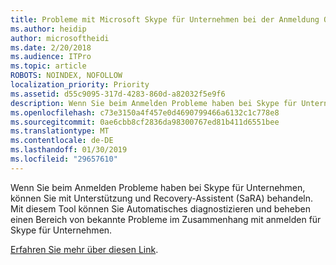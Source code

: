 ```yaml
---
title: Probleme mit Microsoft Skype für Unternehmen bei der Anmeldung Office 365-Dienst
ms.author: heidip
author: microsoftheidi
ms.date: 2/20/2018
ms.audience: ITPro
ms.topic: article
ROBOTS: NOINDEX, NOFOLLOW
localization_priority: Priority
ms.assetid: d55c9095-317d-4283-860d-a82032f5e9f6
description: Wenn Sie beim Anmelden Probleme haben bei Skype für Unternehmen, können Sie mit Unterstützung und Recovery-Assistent (SaRA) behandeln. Mit diesem Tool können Sie Automatisches diagnostizieren und beheben einen Bereich von bekannte Probleme im Zusammenhang mit anmelden für Skype für Unternehmen.
ms.openlocfilehash: c73e3150a4f457e0d4690799466a6132c1c778e8
ms.sourcegitcommit: 0ae6cbb8cf2836da98300767ed81b411d6551bee
ms.translationtype: MT
ms.contentlocale: de-DE
ms.lasthandoff: 01/30/2019
ms.locfileid: "29657610"
---
```

Wenn Sie beim Anmelden Probleme haben bei Skype für Unternehmen, können Sie mit Unterstützung und Recovery-Assistent (SaRA) behandeln. Mit diesem Tool können Sie Automatisches diagnostizieren und beheben einen Bereich von bekannte Probleme im Zusammenhang mit anmelden für Skype für Unternehmen.
  
[Erfahren Sie mehr über diesen Link](https://support.microsoft.com/help/4087361/troubleshooting-office-365-issues-signing-in-to-skype-for-business).
  

